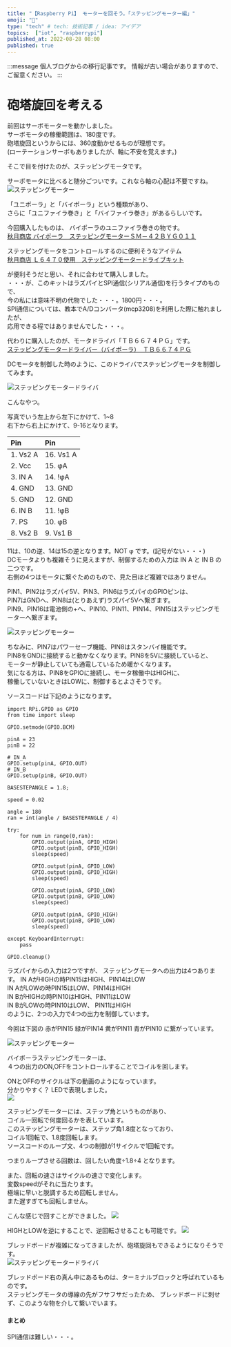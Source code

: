 ```yaml
---
title: "【Raspberry Pi】 モーターを回そう。「ステッピングモーター編」"
emoji: "🤖"
type: "tech" # tech: 技術記事 / idea: アイデア
topics:  ["iot", "raspberrypi"]
published_at: 2022-08-28 08:00
published: true
---
```

<!-- ブログ移行 articles/2016-08-28-raspi-stepping-motor.md -->

:::message
個人ブログからの移行記事です。
情報が古い場合がありますので、ご留意ください。
:::

# 砲塔旋回を考える

前回はサーボモーターを動かしました。  
サーボモータの稼働範囲は、180度です。  
砲塔旋回というからには、360度動かせるものが理想です。  
(ローテーションサーボもありましたが、軸に不安を覚えます。)

そこで目を付けたのが、ステッピングモータです。

サーボモータに比べると随分ごついです。これなら軸の心配は不要ですね。  
![ステッピングモーター](/images/img_stepping_1.jpg)

「ユニポーラ」と「バイポーラ」という種類があり、  
さらに「ユニファイラ巻き」と「バイファイラ巻き」があるらしいです。

今回購入したものは、 バイポーラのユニファイラ巻きの物です。  
[秋月商店 バイポーラ　ステッピングモーターＳＭ－４２ＢＹＧ０１１](http://akizukidenshi.com/catalog/g/gP-05372/)

ステッピングモータをコントロールするのに便利そうなアイテム  
[秋月商店 Ｌ６４７０使用　ステッピングモータードライブキット](http://akizukidenshi.com/catalog/g/gK-07024/)

が便利そうだと思い、それに合わせて購入しました。  
・・・が、このキットはラズパイとSPI通信(シリアル通信)を行うタイプのもので、  
今の私には意味不明の代物でした・・・。1800円・・・。  
SPI通信については、教本でA/Dコンバータ(mcp3208)を利用した際に触れましたが、  
応用できる程ではありませんでした・・・。

代わりに購入したのが、モータドライバ「ＴＢ６６７４ＰＧ」です。  
[ステッピングモータードライバー（バイポーラ）　ＴＢ６６７４ＰＧ](http://akizukidenshi.com/catalog/g/gI-07408/)

DCモータを制御した時のように、このドライバでステッピングモータを制御してみます。

![ステッピングモータードライバ](/images/img_steppingdr_1.jpg)

こんなやつ。

<!--more-->

写真でいう左上から左下にかけて、1~8  
右下から右上にかけて、9-16となります。

| Pin | Pin |
| :-- | :-- |
| 1\. Vs2 A | 16\. Vs1 A |
| 2\. Vcc | 15\. φA |
| 3\. IN A | 14\. !φA |
| 4\. GND | 13\. GND |
| 5\. GND | 12\. GND |
| 6\. IN B | 11\. !φB |
| 7\. PS | 10\. φB |
| 8\. Vs2 B | 9\. Vs1 B |

11は、10の逆、14は15の逆となります。NOT φ です。(記号がない・・・)  
DCモータよりも複雑そうに見えますが、制御するための入力は IN A と IN B の二つです。  
右側の4つはモータに繋ぐためのもので、見た目ほど複雑ではありません。

PIN1、PIN2はラズパイ5V、PIN3、PIN6はラズパイのGPIOピンは、  
PIN7はGNDへ、PIN8は(とりあえず)ラズパイ5Vへ繋ぎます。  
PIN9、PIN16は電池側の+へ、PIN10、PIN11、PIN14、PIN15はステッピングモーターへ繋ぎます。

![ステッピングモーター](/images/img_fritzing_stepping_1.png)

ちなみに、PIN7はパワーセーブ機能、PIN8はスタンバイ機能です。  
PIN8をGNDに接続すると動かなくなります。PIN8を5Vに接続していると、  
モーターが静止していても通電しているため暖かくなります。  
気になる方は、PIN8をGPIOに接続し、モータ稼働中はHIGHに、  
稼働していないときはLOWに、制御するとよさそうです。

ソースコードは下記のようになります。

```
import RPi.GPIO as GPIO
from time import sleep

GPIO.setmode(GPIO.BCM)

pinA = 23
pinB = 22

# IN_A
GPIO.setup(pinA, GPIO.OUT)
# IN_B
GPIO.setup(pinB, GPIO.OUT)

BASESTEPANGLE = 1.8;

speed = 0.02

angle = 180
ran = int(angle / BASESTEPANGLE / 4)

try:
    for num in range(0,ran):
        GPIO.output(pinA, GPIO_HIGH)
        GPIO.output(pinB, GPIO_HIGH)
        sleep(speed)

        GPIO.output(pinA, GPIO_LOW)
        GPIO.output(pinB, GPIO_HIGH)
        sleep(speed)

        GPIO.output(pinA, GPIO_LOW)
        GPIO.output(pinB, GPIO_LOW)
        sleep(speed)

        GPIO.output(pinA, GPIO_HIGH)
        GPIO.output(pinB, GPIO_LOW)
        sleep(speed)

except KeyboardInterrupt:
    pass

GPIO.cleanup()

```

ラズパイからの入力は2つですが、 ステッピングモータへの出力は4つあります。
IN AがHIGHの時PIN15はHIGH、PIN14はLOW  
IN AがLOWの時PIN15はLOW、PIN14はHIGH  
IN BがHIGHの時PIN10はHIGH、PIN11はLOW  
IN BがLOWの時PIN10はLOW、 PIN11はHIGH  
のように、2つの入力で4つの出力を制御しています。

今回は下図の 赤がPIN15 緑がPIN14 黄がPIN11 青がPIN10 に繋がっています。

![ステッピングモーター](/images/img_fritzing_stepping_2.png)

バイポーラステッピングモーターは、  
４つの出力のON,OFFをコントロールすることでコイルを回します。

ONとOFFのサイクルは下の動画のようになっています。  
分かりやすく？ LEDで表現しました。  
![](/images/gif_mv_stepingmotor_1.gif)

ステッピングモーターには、ステップ角というものがあり、  
コイル一回転で何度回るかを表しています。  
このステッピングモーターは、ステップ角1.8度となっており、  
コイル1回転で、1.8度回転します。  
ソースコードのループ文、4つの制御が1サイクルで1回転です。

つまりループさせる回数は、回したい角度÷1.8÷4 となります。

また、回転の速さはサイクルの速さで変化します。  
変数speedがそれに当たります。  
極端に早いと脱調するため回転しません。  
また遅すぎても回転しません。

こんな感じで回すことができました。
![](/images/gif_mv_stepingmotor_2.gif)

HIGHとLOWを逆にすることで、逆回転させることも可能です。
![](/images/gif_mv_stepingmotor_3.gif)

ブレッドボードが複雑になってきましたが、砲塔旋回もできるようになりそうです。  
![ステッピングモータードライバ](/images/img_steppingmotor_1.jpg)

ブレッドボード右の真ん中にあるものは、ターミナルブロックと呼ばれているものです。  
ステッピングモータの導線の先がフサフサだったため、 ブレッドボードに刺せず、このような物を介して繋いでいます。

#### まとめ

SPI通信は難しい・・・。
